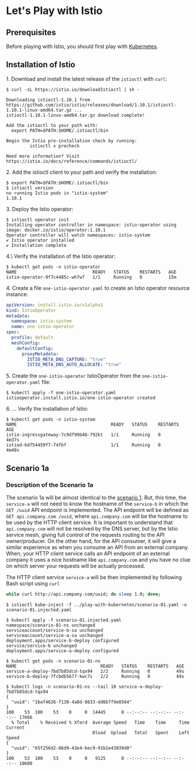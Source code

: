 # Let's Play with Istio

## Prerequisites

Before playing with Istio, you should first play with [Kubernetes](https://github.com/patricekrakow/play-with-kubernetes).

## Installation of Istio

1\. Download and install the latest release of the `istioctl` with `curl`:

```text
$ curl -sL https://istio.io/downloadIstioctl | sh -

Downloading istioctl-1.10.1 from https://github.com/istio/istio/releases/download/1.10.1/istioctl-1.10.1-linux-amd64.tar.gz ...
istioctl-1.10.1-linux-amd64.tar.gz download complete!

Add the istioctl to your path with:
  export PATH=$PATH:$HOME/.istioctl/bin

Begin the Istio pre-installation check by running:
         istioctl x precheck

Need more information? Visit https://istio.io/docs/reference/commands/istioctl/
```

2\. Add the istioctl client to your path and verify the installation:

```text
$ export PATH=$PATH:$HOME/.istioctl/bin
$ istioctl version
no running Istio pods in "istio-system"
1.10.1
```

3\. Deploy the Istio operator:

```text
$ istioctl operator init
Installing operator controller in namespace: istio-operator using image: docker.io/istio/operator:1.10.1
Operator controller will watch namespaces: istio-system
✔ Istio operator installed
✔ Installation complete
```

4.\ Verify the installation of the Istio operator:

```text
$ kubectl get pods -n istio-operator
NAME                             READY   STATUS    RESTARTS   AGE
istio-operator-9f7c4485c-wh7w7   1/1     Running   0          15m
```

4\. Create a file `one-istio-operator.yaml` to create an Istio operator resource instance:

```yaml
apiVersion: install.istio.io/v1alpha1
kind: IstioOperator
metadata:
  namespace: istio-system
  name: one-istio-operator
spec:
  profile: default
  meshConfig:
    defaultConfig:
      proxyMetadata:
        ISTIO_META_DNS_CAPTURE: "true"
        ISTIO_META_DNS_AUTO_ALLOCATE: "true"
```

5\. Create the `one-istio-operator` IstioOperator from the `one-istio-operator.yaml` file:

```text
$ kubectl apply -f one-istio-operator.yaml
istiooperator.install.istio.io/one-istio-operator created
```

6\. ... Verify the installation of Istio:

```text
$ kubectl get pods -n istio-system
NAME                                    READY   STATUS    RESTARTS   AGE
istio-ingressgateway-7c9df99b48-792kt   1/1     Running   0          4m37s
istiod-6d754459f7-74fbf                 1/1     Running   0          4m48s
```

## Scenario 1a

### Description of the Scenario 1a

The scenario 1a will be almost identical to the [scenario 1](https://github.com/patricekrakow/play-with-kubernetes/blob/main/README.md#description-of-the-scenario-1). But, this time, the `service-a` will not need to know the hostname of the `service-b` in which the `GET /uuid` API endpoint is implemented. The API endpoint will be defined as `GET api.company.com /uuid`, where `api.company.com` will be the hostname to be used by the HTTP client service. It is important to understand that `api.company.com` will not be resolved by the DNS server, but by the Istio service mesh, giving full control of the requests routing to the API owner/producer. On the other hand, for the API consumer, it will give a similar experience as when you consume an API from an external company. When, your HTTP client service calls an API endpoint of an external company it uses a nice hostname like `api.company.com` and you have no clue on which server your requests will be actually processed.

The HTTP client service `service-a` will be then implemented by following Bash script using `curl`

```bash
while curl http://api.company.com/uuid; do sleep 1.0; done;
```

```text
$ istioctl kube-inject -f ../play-with-kubernetes/scenario-01.yaml -o scenario-01.injected.yaml
```

```text
$ kubectl apply -f scenario-01.injected.yaml
namespace/scenario-01-ns unchanged
serviceaccount/service-b-sa unchanged
serviceaccount/service-a-sa unchanged
deployment.apps/service-b-deploy configured
service/service-b unchanged
deployment.apps/service-a-deploy configured
```

```text
$ kubectl get pods -n scenario-01-ns
NAME                                READY   STATUS    RESTARTS   AGE
service-a-deploy-7bd7b85dcd-tqx94   2/2     Running   0          49s
service-b-deploy-7fcbdb5677-kwc7s   2/2     Running   0          49s
```

```text
$ kubectl logs -n scenario-01-ns --tail 10 service-a-deploy-7bd7b85dcd-tqx94
{
  "uuid": "1baf4626-f138-4a8d-8633-dd6b7f9e8564"
}
100    53  100    53    0     0  14445      0 --:--:-- --:--:-- --:--:-- 17666
  % Total    % Received % Xferd  Average Speed   Time    Time     Time  Current
                                 Dload  Upload   Total   Spent    Left  Speed
{
  "uuid": "65f256d2-86d9-43e4-bec9-91b1e43039d0"
}
100    53  100    53    0     0   9125      0 --:--:-- --:--:-- --:--:-- 10600
```